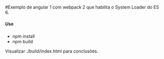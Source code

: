 #Exemplo de angular 1 com webpack 2 que habilita o System Loader do ES 6.


##### Uso

- npm install
- npm build

Visualizar ./build/index.html para conclusões.

